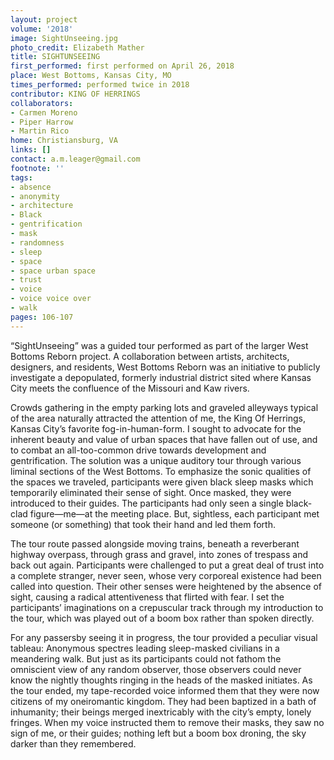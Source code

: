 ```yaml
---
layout: project
volume: '2018'
image: SightUnseeing.jpg
photo_credit: Elizabeth Mather
title: SIGHTUNSEEING
first_performed: first performed on April 26, 2018
place: West Bottoms, Kansas City, MO
times_performed: performed twice in 2018
contributor: KING OF HERRINGS
collaborators:
- Carmen Moreno
- Piper Harrow
- Martin Rico
home: Christiansburg, VA
links: []
contact: a.m.leager@gmail.com
footnote: ''
tags:
- absence
- anonymity
- architecture
- Black
- gentrification
- mask
- randomness
- sleep
- space
- space urban space
- trust
- voice
- voice voice over
- walk
pages: 106-107
---
```


“SightUnseeing” was a guided tour performed as part of the larger West Bottoms Reborn project. A collaboration between artists, architects, designers, and residents, West Bottoms Reborn was an initiative to publicly investigate a depopulated, formerly industrial district sited where Kansas City meets the confluence of the Missouri and Kaw rivers.

Crowds gathering in the empty parking lots and graveled alleyways typical of the area naturally attracted the attention of me, the King Of Herrings, Kansas City’s favorite fog-in-human-form. I sought to advocate for the inherent beauty and value of urban spaces that have fallen out of use, and to combat an all-too-common drive towards development and gentrification. The solution was a unique auditory tour through various liminal sections of the West Bottoms. To emphasize the sonic qualities of the spaces we traveled, participants were given black sleep masks which temporarily eliminated their sense of sight. Once masked, they were introduced to their guides. The participants had only seen a single black-clad figure—me—at the meeting place. But, sightless, each participant met someone (or something) that took their hand and led them forth.

The tour route passed alongside moving trains, beneath a reverberant highway overpass, through grass and gravel, into zones of trespass and back out again. Participants were challenged to put a great deal of trust into a complete stranger, never seen, whose very corporeal existence had been called into question. Their other senses were heightened by the absence of sight, causing a radical attentiveness that flirted with fear. I set the participants’ imaginations on a crepuscular track through my introduction to the tour, which was played out of a boom box rather than spoken directly.

For any passersby seeing it in progress, the tour provided a peculiar visual tableau: Anonymous spectres leading sleep-masked civilians in a meandering walk. But just as its participants could not fathom the omniscient view of any random observer, those observers could never know the nightly thoughts ringing in the heads of the masked initiates. As the tour ended, my tape-recorded voice informed them that they were now citizens of my oneiromantic kingdom. They had been baptized in a bath of inhumanity; their beings merged inextricably with the city’s empty, lonely fringes. When my voice instructed them to remove their masks, they saw no sign of me, or their guides; nothing left but a boom box droning, the sky darker than they remembered.
